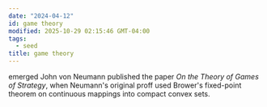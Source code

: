 ```yaml
---
date: "2024-04-12"
id: game theory
modified: 2025-10-29 02:15:46 GMT-04:00
tags:
  - seed
title: game theory
---
```


emerged John von Neumann published the paper _On the Theory of Games of Strategy_, when Neumann's original proff used Brower's fixed-point theorem on continuous mappings into compact convex sets.
